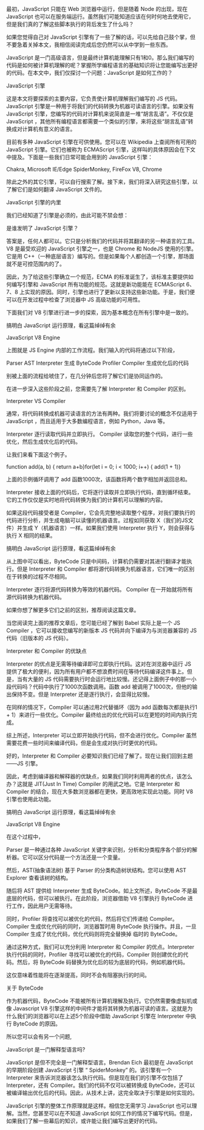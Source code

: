 最初，JavaScript 只能在 Web 浏览器中运行，但是随着 Node 的出现，现在 JavaScript 也可以在服务端运行。虽然我们可能知道应该在何时何地去使用它， 但是我们真的了解这些脚本执行的背后发生了什么吗？

如果您觉得自己对 JavaScript 引擎有了一些了解的话，可以先给自己鼓个掌，但不要急着关掉本文，我相信阅读完成后您仍然可以从中学到一些东西。

JavaScript 是一门高级语言，但是最终计算机能理解只有1和0。那么我们编写的代码是如何被计算机理解的呢？掌握所学编程语言的基础知识将让您能编写出更好的代码。在本文中，我们仅探讨一个问题：JavaScript 是如何工作的？

JavaScript 引擎

这是本文将要探索的主要内容，它负责使计算机理解我们编写的 JS 代码。JavaScript 引擎是一种用于将我们的代码转换为机器可读语言的引擎。如果没有 JavaScript 引擎，您编写的代码对计算机来说简直是一堆“胡言乱语”。不仅仅是 JavaScript ，其他所有编程语言都需要一个类似的引擎，来将这些“胡言乱语”转换成对计算机有意义的语言。

目前有多种 JavaScript 引擎在可供使用。您可以在 Wikipedia 上查阅所有可用的 JavaScript 引擎。它们也被称为 ECMAScript 引擎，这样叫的具体原因会在下文中提及。下面是一些我们日常可能会用到的 JavaScript 引擎：

 

Chakra, Microsoft IE/Edge
SpiderMonkey, FireFox
V8, Chrome
 

除此之外的其它引擎，可以自行搜索了解。接下来，我们将深入研究这些引擎，以了解它们是如何翻译 JavaScript 文件的。

JavaScript 引擎的内里

我们已经知道了引擎是必须的，由此可能不禁会想：

是谁发明了 JavaScript 引擎？

答案是，任何人都可以。它只是分析我们的代码并将其翻译的另一种语言的工具。V8 是最受欢迎的 JavaScript 引擎之一，也是 Chrome 和 NodeJS 使用的引擎。它是用 C++（一种底层语言）编写的。但是如果每个人都创造一个引擎，那场面就不是可控范围内的了。

因此，为了给这些引擎确立一个规范，ECMA 的标准诞生了，该标准主要提供如何编写引擎和 JavaScript 所有功能的规范。这就是新功能能在 ECMAScript 6、7、8 上实现的原因。同时，引擎也进行了更新以支持这些新功能。于是，我们便可以在开发过程中检查了浏览器中 JS 高级功能的可用性。

下面我们对 V8 引擎进行进一步的探索，因为基本概念在所有引擎中是一致的。

搞明白 JavaScript 运行原理，看这篇绰绰有余
 

JavaScript V8 Engine

 

上图就是 JS Engine 内部的工作流程。我们输入的代码将通过以下阶段，

 

Parser
AST
Interpreter 生成 ByteCode
Profiler
Compiler 生成优化后的代码
 

别被上面的流程给唬住了，在几分钟后您将了解它们是协同运作的。

在进一步深入这些阶段之前，您需要先了解 Interpreter 和 Compiler 的区别。

Interpreter VS Compiler

通常，将代码转换成机器可读语言的方法有两种。我们将要讨论的概念不仅适用于 JavaScript ，而且适用于大多数编程语言，例如 Python，Java 等。

 

Interpreter 逐行读取代码并立即执行。
Compiler 读取您的整个代码，进行一些优化，然后生成优化后的代码。
 

让我们来看下面这个例子。

function add(a, b) { return a+b}for(let i = 0; i < 1000; i++) { add(1 + 1)}

上面的示例循环调用了 add 函数1000次，该函数将两个数字相加并返回总和。

Interpreter 接收上面的代码后，它将逐行读取并立即执行代码，直到循环结束。它的工作仅仅是实时地将代码转换为我们的计算机可以理解的内容。

如果这段代码接受者是 Compiler，它会先完整地读取整个程序，对我们要执行的代码进行分析，并生成电脑可以读懂的机器语言。过程如同获取 X（我们的JS文件）并生成 Y（机器语言）一样。如果我们使用 Interpreter 执行 Y，则会获得与执行 X 相同的结果。

搞明白 JavaScript 运行原理，看这篇绰绰有余
 

 

从上图中可以看出，ByteCode 只是中间码，计算机仍需要对其进行翻译才能执行。但是 Interpreter 和 Compiler 都将源代码转换为机器语言，它们唯一的区别在于转换的过程不尽相同。

 

Interpreter 逐行将源代码转换为等效的机器代码。
Compiler 在一开始就将所有源代码转换为机器代码。
 

如果你想了解更多它们之前的区别，推荐阅读这篇文章。

当您阅读完上面的推荐文章后，您可能已经了解到 Babel 实际上是一个 JS Compiler ，它可以接收您编写的新版本 JS 代码并向下编译为与浏览器兼容的 JS 代码（旧版本的 JS 代码）。

Interpreter 和 Compiler 的优缺点

Interpreter 的优点是无需等待编译即可立即执行代码。这对在浏览器中运行 JS 提供了极大的便利，因为所有用户都不想浪费时间在等待代码编译这件事上。但是，当有大量的 JS 代码需要执行时会运行地比较慢。还记得上面例子中的那一小段代码吗？代码中执行了1000次函数调用。函数 add 被调用了1000次，但他的输出保持不变。但是 Interpreter 还是逐行执行，会显得比较慢。

在同样的情况下，Compiler 可以通过用2代替循环（因为 add 函数每次都是执行1 + 1）来进行一些优化。Compiler 最终给出的优化代码可以在更短的时间内执行完成。

综上所述，Interpreter 可以立即开始执行代码，但不会进行优化。Compiler 虽然需要花费一些时间来编译代码，但是会生成对执行时更优的代码。

好的，Interpreter 和 Compiler 必要知识我们已经了解了。现在让我们回到主题——JS 引擎。

因此，考虑到编译器和解释器的优缺点，如果我们同时利用两者的优点，该怎么办？这就是 JIT(Just In Time) Compiler 的用武之地。它是 Interpreter 和 Compiler 的结合，现在大多数浏览器都在更快，更高效地实现此功能。同时 V8 引擎也使用此功能。

搞明白 JavaScript 运行原理，看这篇绰绰有余
 

JavaScript V8 Engine

在这个过程中，

Parser 是一种通过各种 JavaScript 关键字来识别，分析和分类程序各个部分的解析器。它可以区分代码是一个方法还是一个变量。

然后，AST(抽象语法树) 基于 Parser 的分类构造树状结构。您可以使用 AST Explorer 查看该树的结构。

随后将 AST 提供给 Interpreter 生成 ByteCode。如上文所述，ByteCode 不是最底层的代码，但可以被执行。在此阶段，浏览器借助 V8 引擎执行 ByteCode 进行工作，因此用户无需等待。

同时，Profiler 将查找可以被优化的代码，然后将它们传递给 Compiler。Compiler 生成优化代码的同时，浏览器暂时用 ByteCode 执行操作。并且，一旦 Compiler 生成了优化代码，优化代码则将完全替换掉 临时的 ByteCode。

通过这种方式，我们可以充分利用 Interpreter 和 Compiler 的优点。Interpreter 执行代码的同时，Profiler 寻找可以被优化的代码，Compiler 则创建优化的代码。然后，将 ByteCode 码替换为优化后的较为底层的代码，例如机器代码。

这仅意味着性能将在逐渐提高，同时不会有阻塞执行的时间。

关于 ByteCode

作为机器代码，ByteCode 不能被所有计算机理解及执行。它仍然需要像虚拟机或像 Javascript V8 引擎这样的中间件才能将其转换为机器可读的语言。这就是为什么我们的浏览器可以在上述5个阶段中借助 JavaScript 引擎在 Interpreter 中执行 ByteCode 的原因。

所以您可以会有另一个问题,

JavaScript 是一门解释型语言吗?

JavaScript 是但不完全是一门解释型语言。Brendan Eich 最初是在 JavaScript 的早期阶段创建 JavaScript 引擎 “ SpiderMonkey” 的。该引擎有一个 Interpreter 来告诉浏览器该怎么执行代码。但是现在我们的引擎不仅包括了 Interpreter，还有 Compiler。我们的代码不仅可以被转换成 ByteCode，还可以被编译输出优化后的代码。因此，从技术上讲，这完全取决于引擎是如何实现的。

JavaScript 引擎的整体工作原理就是这样。相信您无需学习 JavaScript 也可以理解。当然，您甚至可以在不知道 JavaScript 如何工作的情况下编写代码。但是，如果我们了解一些幕后的知识，或许能让我们编写出更好的代码。